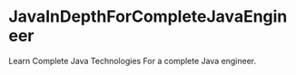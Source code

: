 # JavaInDepthForCompleteJavaEngineer
Learn Complete Java Technologies For a complete Java engineer.
